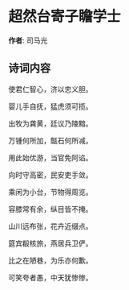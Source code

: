 # 超然台寄子瞻学士

**作者**: 司马光

## 诗词内容

使君仁智心，济以忠义胆。

婴儿手自抚，猛虎须可揽。

出牧为龚黄，廷议乃陵黯。

万锺何所加，甔石何所减。

用此始优游，当官免阿谄。

向时守高密，民安吏手敛。

乘闲为小台，节物得周览。

容膝常有余，纵目皆不掩。

山川远布张，花卉近缀点。

筵宾殽核旅，燕居兵卫俨。

比之在陋巷，为乐亦何歉。

可笑夸者愚，中天犹惨惨。

